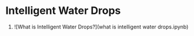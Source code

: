 # Intelligent Water Drops
1) ![What is Intelligent Water Drops?](what is intelligent water drops.ipynb)
